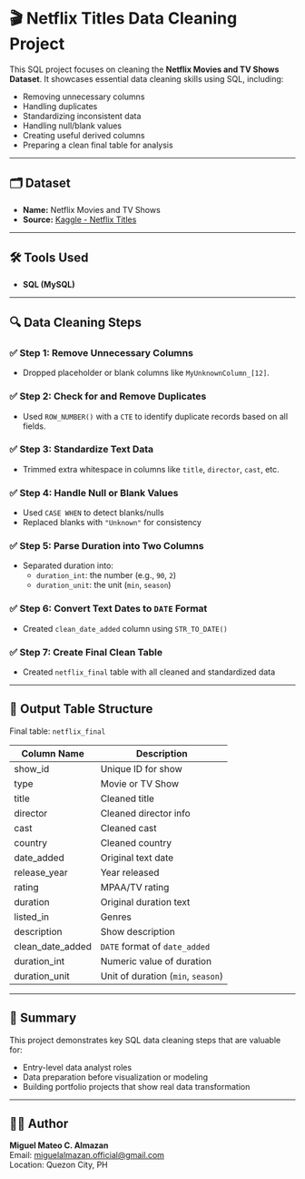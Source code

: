 # 🎬 Netflix Titles Data Cleaning Project

This SQL project focuses on cleaning the **Netflix Movies and TV Shows Dataset**. It showcases essential data cleaning skills using SQL, including:

- Removing unnecessary columns
- Handling duplicates
- Standardizing inconsistent data
- Handling null/blank values
- Creating useful derived columns
- Preparing a clean final table for analysis

---

## 🗂️ Dataset

- **Name:** Netflix Movies and TV Shows
- **Source:** [Kaggle - Netflix Titles](https://www.kaggle.com/datasets/shivamb/netflix-shows)

---

## 🛠️ Tools Used

- **SQL (MySQL)**
---

## 🔍 Data Cleaning Steps

### ✅ Step 1: Remove Unnecessary Columns
- Dropped placeholder or blank columns like `MyUnknownColumn_[12]`.

### ✅ Step 2: Check for and Remove Duplicates
- Used `ROW_NUMBER()` with a `CTE` to identify duplicate records based on all fields.

### ✅ Step 3: Standardize Text Data
- Trimmed extra whitespace in columns like `title`, `director`, `cast`, etc.

### ✅ Step 4: Handle Null or Blank Values
- Used `CASE WHEN` to detect blanks/nulls
- Replaced blanks with `"Unknown"` for consistency

### ✅ Step 5: Parse Duration into Two Columns
- Separated duration into:
  - `duration_int`: the number (e.g., `90`, `2`)
  - `duration_unit`: the unit (`min`, `season`)

### ✅ Step 6: Convert Text Dates to `DATE` Format
- Created `clean_date_added` column using `STR_TO_DATE()`

### ✅ Step 7: Create Final Clean Table
- Created `netflix_final` table with all cleaned and standardized data

---

## 📁 Output Table Structure

Final table: `netflix_final`

| Column Name         | Description                       |
|---------------------|-----------------------------------|
| show_id             | Unique ID for show                |
| type                | Movie or TV Show                  |
| title               | Cleaned title                     |
| director            | Cleaned director info             |
| cast                | Cleaned cast                      |
| country             | Cleaned country                   |
| date_added          | Original text date                |
| release_year        | Year released                     |
| rating              | MPAA/TV rating                    |
| duration            | Original duration text            |
| listed_in           | Genres                            |
| description         | Show description                  |
| clean_date_added    | `DATE` format of `date_added`     |
| duration_int        | Numeric value of duration         |
| duration_unit       | Unit of duration (`min`, `season`)|

---

## 📌 Summary

This project demonstrates key SQL data cleaning steps that are valuable for:
- Entry-level data analyst roles
- Data preparation before visualization or modeling
- Building portfolio projects that show real data transformation

---

## 🙋‍♂️ Author

**Miguel Mateo C. Almazan**  
Email: miguelalmazan.official@gmail.com  
Location: Quezon City, PH
